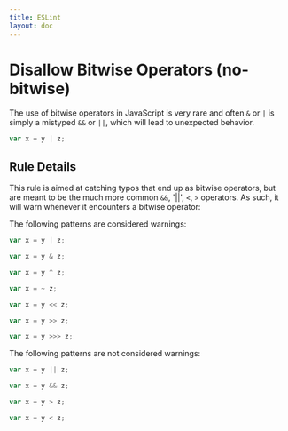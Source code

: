 ```yaml
---
title: ESLint
layout: doc
---
```

<!-- Note: No pull requests accepted for this file. See README.md in the root directory for details. -->
# Disallow Bitwise Operators (no-bitwise)

The use of bitwise operators in JavaScript is very rare and often `&` or `|` is simply a mistyped `&&` or `||`, which will lead to unexpected behavior.

```js
var x = y | z;
```

## Rule Details

This rule is aimed at catching typos that end up as bitwise operators, but are meant to be the much more common `&&`, '||', `<`, `>` operators. As such, it will warn whenever it encounters a bitwise operator:

The following patterns are considered warnings:

```js
var x = y | z;

var x = y & z;

var x = y ^ z;

var x = ~ z;

var x = y << z;

var x = y >> z;

var x = y >>> z;
```

The following patterns are not considered warnings:

```js
var x = y || z;

var x = y && z;

var x = y > z;

var x = y < z;
```
